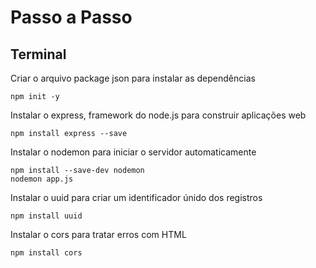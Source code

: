 #  Passo a Passo


## Terminal

Criar o arquivo package json para instalar as dependências
~~~Terminal
npm init -y
~~~

Instalar o express, framework do node.js para construir aplicações web
~~~Terminal
npm install express --save
~~~

Instalar o nodemon para iniciar o servidor automaticamente
~~~Terminal
npm install --save-dev nodemon
nodemon app.js
~~~

Instalar o uuid para criar um identificador únido dos registros
~~~Terminal
npm install uuid
~~~

Instalar o cors para tratar erros com HTML
~~~Terminal
npm install cors
~~~